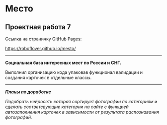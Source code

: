 # Место

## Проектная работа 7

Ссылка на страничку GitHub Pages:

https://roboflover.github.io/mesto/

---

**Социальная база интересных мест по России и СНГ.**

Выполнил организацию кода упаковав функционал валидации и создания карточек в отдельные классы.

---

**_Планы по доработке_**

_Подобрать нейросеть которая сортирует фотографии по категориям и сделать соответсвующие категории на сайте с функцией автозаполнения карточек в зависимости от результата распознавания фотографий._
